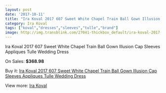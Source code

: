 ```yaml
---
layout: post
date: '2017-10-11'
title: "Ira Koval 2017 607 Sweet White Chapel Train Ball Gown Illusion Cap Sleeves Appliques Tulle Wedding Dress"
category: Ira Koval
tags: ["koval","dresses","sleeves","tulle","brand"]
image: http://img.transblink.com/27041-thickbox_default/ira-koval-2017-607-sweet-white-chapel-train-ball-gown-illusion-cap-sleeves-appliques-tulle-wedding-dress.jpg
---
```

Ira Koval 2017 607 Sweet White Chapel Train Ball Gown Illusion Cap Sleeves Appliques Tulle Wedding Dress

On Sales: **$368.98**
<a href="https://www.transblink.com/en/ira-koval/8547-ira-koval-2017-607-sweet-white-chapel-train-ball-gown-illusion-cap-sleeves-appliques-tulle-wedding-dress.html"><amp-img layout="responsive" width="600" height="600" src="//img.transblink.com/27041-thickbox_default/ira-koval-2017-607-sweet-white-chapel-train-ball-gown-illusion-cap-sleeves-appliques-tulle-wedding-dress.jpg" alt="Ira Koval 2017 607 Sweet White Chapel Train Ball Gown Illusion Cap Sleeves Appliques Tulle Wedding Dress 0" /></a>
<a href="https://www.transblink.com/en/ira-koval/8547-ira-koval-2017-607-sweet-white-chapel-train-ball-gown-illusion-cap-sleeves-appliques-tulle-wedding-dress.html"><amp-img layout="responsive" width="600" height="600" src="//img.transblink.com/27047-thickbox_default/ira-koval-2017-607-sweet-white-chapel-train-ball-gown-illusion-cap-sleeves-appliques-tulle-wedding-dress.jpg" alt="Ira Koval 2017 607 Sweet White Chapel Train Ball Gown Illusion Cap Sleeves Appliques Tulle Wedding Dress 1" /></a>
<a href="https://www.transblink.com/en/ira-koval/8547-ira-koval-2017-607-sweet-white-chapel-train-ball-gown-illusion-cap-sleeves-appliques-tulle-wedding-dress.html"><amp-img layout="responsive" width="600" height="600" src="//img.transblink.com/27046-thickbox_default/ira-koval-2017-607-sweet-white-chapel-train-ball-gown-illusion-cap-sleeves-appliques-tulle-wedding-dress.jpg" alt="Ira Koval 2017 607 Sweet White Chapel Train Ball Gown Illusion Cap Sleeves Appliques Tulle Wedding Dress 2" /></a>
<a href="https://www.transblink.com/en/ira-koval/8547-ira-koval-2017-607-sweet-white-chapel-train-ball-gown-illusion-cap-sleeves-appliques-tulle-wedding-dress.html"><amp-img layout="responsive" width="600" height="600" src="//img.transblink.com/27045-thickbox_default/ira-koval-2017-607-sweet-white-chapel-train-ball-gown-illusion-cap-sleeves-appliques-tulle-wedding-dress.jpg" alt="Ira Koval 2017 607 Sweet White Chapel Train Ball Gown Illusion Cap Sleeves Appliques Tulle Wedding Dress 3" /></a>
<a href="https://www.transblink.com/en/ira-koval/8547-ira-koval-2017-607-sweet-white-chapel-train-ball-gown-illusion-cap-sleeves-appliques-tulle-wedding-dress.html"><amp-img layout="responsive" width="600" height="600" src="//img.transblink.com/27044-thickbox_default/ira-koval-2017-607-sweet-white-chapel-train-ball-gown-illusion-cap-sleeves-appliques-tulle-wedding-dress.jpg" alt="Ira Koval 2017 607 Sweet White Chapel Train Ball Gown Illusion Cap Sleeves Appliques Tulle Wedding Dress 4" /></a>
<a href="https://www.transblink.com/en/ira-koval/8547-ira-koval-2017-607-sweet-white-chapel-train-ball-gown-illusion-cap-sleeves-appliques-tulle-wedding-dress.html"><amp-img layout="responsive" width="600" height="600" src="//img.transblink.com/27043-thickbox_default/ira-koval-2017-607-sweet-white-chapel-train-ball-gown-illusion-cap-sleeves-appliques-tulle-wedding-dress.jpg" alt="Ira Koval 2017 607 Sweet White Chapel Train Ball Gown Illusion Cap Sleeves Appliques Tulle Wedding Dress 5" /></a>
<a href="https://www.transblink.com/en/ira-koval/8547-ira-koval-2017-607-sweet-white-chapel-train-ball-gown-illusion-cap-sleeves-appliques-tulle-wedding-dress.html"><amp-img layout="responsive" width="600" height="600" src="//img.transblink.com/27042-thickbox_default/ira-koval-2017-607-sweet-white-chapel-train-ball-gown-illusion-cap-sleeves-appliques-tulle-wedding-dress.jpg" alt="Ira Koval 2017 607 Sweet White Chapel Train Ball Gown Illusion Cap Sleeves Appliques Tulle Wedding Dress 6" /></a>

Buy it: [Ira Koval 2017 607 Sweet White Chapel Train Ball Gown Illusion Cap Sleeves Appliques Tulle Wedding Dress](https://www.transblink.com/en/ira-koval/8547-ira-koval-2017-607-sweet-white-chapel-train-ball-gown-illusion-cap-sleeves-appliques-tulle-wedding-dress.html "Ira Koval 2017 607 Sweet White Chapel Train Ball Gown Illusion Cap Sleeves Appliques Tulle Wedding Dress")

View more: [Ira Koval](https://www.transblink.com/en/75-ira-koval "Ira Koval")
